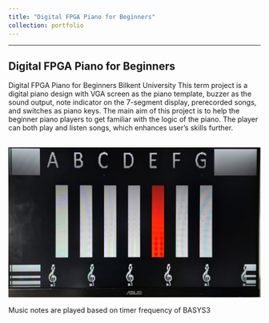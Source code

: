 ```yaml
---
title: "Digital FPGA Piano for Beginners"
collection: portfolio
---
```

---
Digital FPGA Piano for Beginners
---
Digital FPGA Piano for Beginners
Bilkent University
This term project is a digital piano design with VGA screen as the piano template, buzzer 
as the sound output, note indicator on the 7-segment display, prerecorded songs, and switches as 
piano keys. The main aim of this project is to help the beginner piano players to get familiar with 
the logic of the piano. The player can both play and listen songs, which enhances user’s skills 
further.

<br/><img src='/images/fpga_piano.jpeg'>

Music notes are played based on timer frequency of BASYS3 
